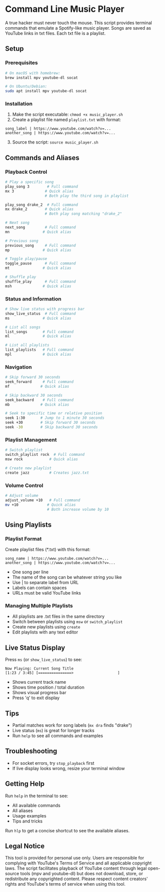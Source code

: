 # Command Line Music Player

A true hacker must never touch the mouse. This script provides terminal commands that emulate a Spotify-like music player. Songs are saved as YouTube links in txt files. Each txt file is a playlist.

## Setup

### Prerequisites
```bash
# On macOS with homebrew:
brew install mpv youtube-dl socat

# On Ubuntu/Debian:
sudo apt install mpv youtube-dl socat
```

### Installation
1. Make the script executable: `chmod +x music_player.sh`
2. Create a playlist file named `playlist.txt` with format:
```
song_label | https://www.youtube.com/watch?v=...
another_song | https://www.youtube.com/watch?v=...
```
3. Source the script: `source music_player.sh`

## Commands and Aliases

### Playback Control
```bash
# Play a specific song
play_song 3        # Full command
mx 3              # Quick alias
                  # Both play the third song in playlist

play_song drake_2  # Full command
mx drake_2        # Quick alias
                  # Both play song matching "drake_2"

# Next song
next_song         # Full command
mn               # Quick alias

# Previous song
previous_song     # Full command
mp               # Quick alias

# Toggle play/pause
toggle_pause      # Full command
mt               # Quick alias

# Shuffle play
shuffle_play      # Full command
msh              # Quick alias
```

### Status and Information
```bash
# Show live status with progress bar
show_live_status  # Full command
ms               # Quick alias

# List all songs
list_songs       # Full command
ml               # Quick alias

# List all playlists
list_playlists   # Full command
mpl              # Quick alias
```

### Navigation
```bash
# Skip forward 30 seconds
seek_forward     # Full command
mf              # Quick alias

# Skip backward 30 seconds
seek_backward    # Full command
mb              # Quick alias

# Seek to specific time or relative position
seek 1:30       # Jump to 1 minute 30 seconds
seek +30        # Skip forward 30 seconds
seek -30        # Skip backward 30 seconds
```

### Playlist Management
```bash
# Switch playlist
switch_playlist rock  # Full command
msw rock            # Quick alias

# Create new playlist
create jazz         # Creates jazz.txt
```

### Volume Control
```bash
# Adjust volume
adjust_volume +10   # Full command
mv +10             # Quick alias
                   # Both increase volume by 10
```

## Using Playlists

### Playlist Format
Create playlist files (*.txt) with this format:
```
song_name | https://www.youtube.com/watch?v=...
another_song | https://www.youtube.com/watch?v=...
```
- One song per line
- The name of the song can be whatever string you like
- Use | to separate label from URL
- Labels can contain spaces
- URLs must be valid YouTube links

### Managing Multiple Playlists
- All playlists are .txt files in the same directory
- Switch between playlists using `msw` or `switch_playlist`
- Create new playlists using `create`
- Edit playlists with any text editor

## Live Status Display
Press `ms` (or `show_live_status`) to see:
```
Now Playing: Current Song Title
[1:23 / 3:45] [===============>                    ]
```
- Shows current track name
- Shows time position / total duration
- Shows visual progress bar
- Press 'q' to exit display

## Tips
- Partial matches work for song labels (`mx dra` finds "drake")
- Live status (`ms`) is great for longer tracks
- Run `help` to see all commands and examples

## Troubleshooting
- For socket errors, try `stop_playback` first
- If live display looks wrong, resize your terminal window

## Getting Help
Run `help` in the terminal to see:
- All available commands
- All aliases
- Usage examples
- Tips and tricks

Run `hlp` to get a concise shortcut to see the available aliases.

## Legal Notice
This tool is provided for personal use only. Users are responsible for complying with YouTube's Terms of Service and all applicable copyright laws. The script facilitates playback of YouTube content through legal open-source tools (mpv and youtube-dl) but does not download, store, or redistribute any copyrighted content. Please respect content creators' rights and YouTube's terms of service when using this tool.
